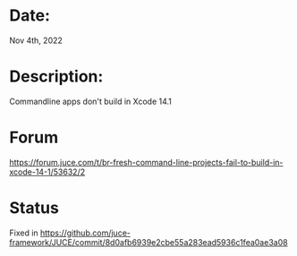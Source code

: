 # Date:

Nov 4th, 2022

# Description:

Commandline apps don't build in Xcode 14.1

# Forum

https://forum.juce.com/t/br-fresh-command-line-projects-fail-to-build-in-xcode-14-1/53632/2

# Status

Fixed in https://github.com/juce-framework/JUCE/commit/8d0afb6939e2cbe55a283ead5936c1fea0ae3a08